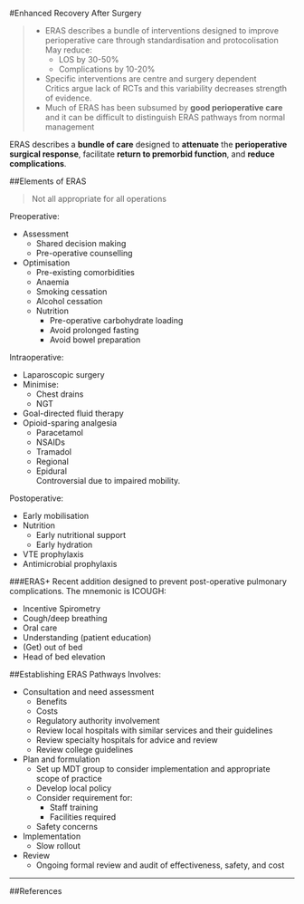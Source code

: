 #Enhanced Recovery After Surgery

> * ERAS describes a bundle of interventions designed to improve perioperative care through standardisation and protocolisation  
>May reduce:
>	* LOS by 30-50%
>	* Complications by 10-20%
> * Specific interventions are centre and surgery dependent  
> Critics argue lack of RCTs and this variability decreases strength of evidence.
> * Much of ERAS has been subsumed by **good perioperative care** and it can be difficult to distinguish ERAS pathways from normal management

ERAS describes a **bundle of care** designed to **attenuate** the **perioperative surgical response**, facilitate **return to premorbid function**, and **reduce complications**.


##Elements of ERAS
> Not all appropriate for all operations

Preoperative:
* Assessment
	* Shared decision making
	* Pre-operative counselling
* Optimisation
	* Pre-existing comorbidities
	* Anaemia
	* Smoking cessation
	* Alcohol cessation
	* Nutrition
		* Pre-operative carbohydrate loading
		* Avoid prolonged fasting
		* Avoid bowel preparation


Intraoperative:
* Laparoscopic surgery
* Minimise:
	* Chest drains
	* NGT
* Goal-directed fluid therapy
* Opioid-sparing analgesia
	* Paracetamol
	* NSAIDs
	* Tramadol
	* Regional
	* Epidural  
	Controversial due to impaired mobility.


Postoperative:
* Early mobilisation
* Nutrition
	* Early nutritional support
	* Early hydration
* VTE prophylaxis
* Antimicrobial prophylaxis


###ERAS+
Recent addition designed to prevent post-operative pulmonary complications. The mnemonic is ICOUGH:
* Incentive Spirometry
* Cough/deep breathing
* Oral care
* Understanding (patient education)
* (Get) out of bed
* Head of bed elevation


##Establishing ERAS Pathways
Involves:
* Consultation and need assessment
	* Benefits
	* Costs
	* Regulatory authority involvement
	* Review local hospitals with similar services and their guidelines
	* Review specialty hospitals for advice and review
	* Review college guidelines
* Plan and formulation
	* Set up MDT group to consider implementation and appropriate scope of practice
	* Develop local policy
	* Consider requirement for:
		* Staff training
		* Facilities required
	* Safety concerns
* Implementation
	* Slow rollout
* Review
	* Ongoing formal review and audit of effectiveness, safety, and cost

---

##References